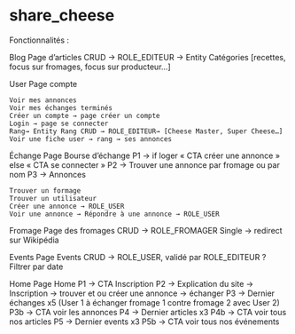 # share_cheese

Fonctionnalités :

Blog
	Page d’articles
	CRUD → ROLE_EDITEUR → Entity Catégories [recettes, focus sur fromages, focus sur producteur...]

User
	Page compte
	
	Voir mes annonces
	Voir mes échanges terminés
	Créer un compte → page créer un compte
	Login → page se connecter
	Rang→ Entity Rang CRUD → ROLE_EDITEUR→ [Cheese Master, Super Cheese…]
	Voir une fiche user → rang → ses annonces

Échange
	Page Bourse d’échange
	P1 → if loger « CTA créer une annonce » else « CTA se connecter »
	P2 → Trouver une annonce par fromage ou par nom
	P3 → Annonces

	Trouver un formage
	Trouver un utilisateur
	Créer une annonce → ROLE_USER
	Voir une annonce → Répondre à une annonce → ROLE_USER
			
Fromage
	Page des fromages
	CRUD → ROLE_FROMAGER
	Single → redirect sur Wikipédia	

Events
	Page Events
	CRUD → ROLE_USER, validé par ROLE_EDITEUR ?
	Filtrer par date
	
Home
	Page Home
	P1 → CTA Inscription
	P2 → Explication du site → Inscription → trouver et ou créer une annonce → échanger
	P3 → Dernier échanges x5 (User 1 à échanger fromage 1 contre fromage 2 avec User 2) 
		P3b → CTA voir les annonces
	P4 → Dernier articles x3
		P4b → CTA voir tous nos articles
	P5 → Dernier events x3
		P5b → CTA voir tous nos événements

 
